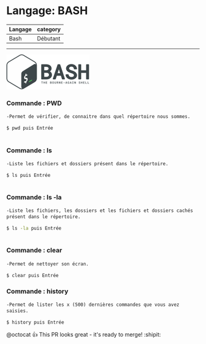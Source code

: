 # Langage: BASH

| Langage  | category |
| ------------- | ------------- |
| Bash  | Débutant  |

***


![Langage: BASH](Gnu-bash-logo.svg.png)

### Commande : PWD
    -Permet de vérifier, de connaitre dans quel répertoire nous sommes.
```bash
$ pwd puis Entrée
```
#
### Commande : ls
    -Liste les fichiers et dossiers présent dans le répertoire.
```bash
$ ls puis Entrée
```
#
### Commande : ls -la
    -Liste les fichiers, les dossiers et les fichiers et dossiers cachés présent dans le répertoire.
```bash
$ ls -la puis Entrée
```
#
### Commande : clear
    -Permet de nettoyer son écran.
```bash
$ clear puis Entrée
```

### Commande : history
    -Permet de lister les x (500) dernières commandes que vous avez saisies.
```bash
$ history puis Entrée
```

@octocat :+1: This PR looks great - it's ready to merge! :shipit:
